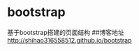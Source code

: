 # bootstrap
基于bootstrap搭建的页面结构
##博客地址 
<a href='http://shihao316558512.github.io/bootstrap' target='_blank'>http://shihao316558512.github.io/bootstrap</a>
